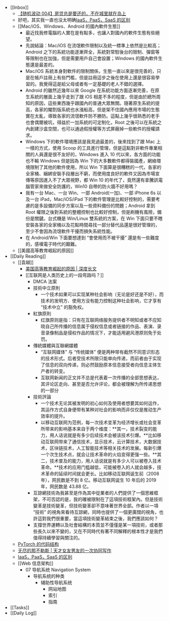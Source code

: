 - [[Inbox]]
	- [【随机波动 004】房贷总是要还的，不在城里就在岛上](https://www.stovol.club/004)
	- 好吧，其实我一直也没太明确[IaaS，PaaS，SaaS 的区别](http://www.ruanyifeng.com/blog/2017/07/iaas-paas-saas.html)
	- [[Mac/iOS、Windows、Android 的國內軟件生態]]
		- 最近找我修電腦的人實在是有點多，也讓人對國內的軟件生態有些絕望。
		- 先說結論：Mac/iOS 在流氓軟件限制以及統一標準上依然是比較高；Android 之下的系統功能逐漸齊全，系統對常駐後台的限制、彈窗等等限制也在加強，但是需要用戶自己會設置；Windows 的國內軟件生態還是最差的。
		- Mac/iOS 系統本身對軟件的限制關係，生態一直以來是很完善的，只是在帳戶註冊上有些門檻，但是註冊這步之後在使用上還是很容易學習的。我覺得這是給父母或者有一定基礎的老人不錯的選擇。
		- Android 的雖然近幾年以來 Google 在系統功能方面逐漸完善，在原生系統的層面上幾乎走到了跟 iOS 相差不多的程度，但是由於總所周知的原因，這些東西幾乎跟國內的普通大眾無關。隨著原生系統的提高，各家的閹割版系統也水漲船高，但是架不住國內應用市場的生態實在太亂，導致各家的流氓軟件防不勝防。這點上幾乎很熟悉的老手也會偶爾被坑，得益於一加系統的可定制化，Root 之後可以在系統之內創建沙盒空間，也可以通過假授權等方式屏蔽掉一些軟件的授權請求。
		- Windows 下的軟件環境應該是我見過最差的，後來找到了跟 Mac 上一樣的方式，使用 Scoop 的工具進行管理，但是這點對非軟件專業相關的人員還是很不友好的，Windows 進入 10 代以來，各方面的功能也不輸 Windows 但是因為 Win 下的大多數軟件都得裝國產，網絡環境限制了其他的軟件使用，所以 Win 下面算是很糟糕的一代，各家的全家桶、綑綁安裝手段層出不窮，而使用度良好的軟件又因為市場宣傳等原因進入不了大眾視野，都 Win 10 的年代了，竟然還有拿騰訊電腦管家來做安全防護的，Win10 自帶的防火牆不好用嗎？
		- 我有一台 Mac、一台 Win、一部 Android(一加)、一部 iPhone 6s 以及一台 iPad，Mac/iOS/iPad 下的軟件管理是比較好控制的，需要考慮的是多設備的同步方案以及一些資料備份的問題；Android 拿到 Root 權限之後對系統的整體控制也比較好控制，但是刷機有風險，備份是關鍵。台式機是 Win/Linux 雙系統的方案，在 Win 下面只要不瞎安裝各家的全家桶以及花點時間尋找一部分替代品還是很好管理的，至少不會因為流氓軟件干擾而損失系統性能。
		- 在 Android/Win 下面要想達到 “會使用而不被干擾” 還是有一些難度的，感嘆電子時代的艱難。
	- [[美國高等教育崛起的原因]]
- [[Daily Reading]]
	- [[袁越]]
		- [美国高等教育崛起的原因 | 深度长文](https://gdaily.com/newsdetail-1313.html?from=timeline&isappinstalled=0)
		- [[互联网是人类历史上的一段弯路吗？]]
			- DMCA 法案
			- 技術中立原則
				- 一个技术如果可以实现某种社会影响（无论是好还是不好），而技术的发明方、使用方没有能力控制这种社会影响，它才享有 “技术中立” 的豁免权。
			- 紅旗原則
				- 红旗原则是指：只有在互联网络服务提供者不明知或者不应知晓自己所传播的信息属于侵权信息或者链接的作品、表演、录音录像制品是侵权作品的情况下，才能适用避风港原则免于处罚。
			- 傳統媒體與互聯網媒體
				- “互联网媒体” 与 “传统媒体” 便是两种带有截然不同意识形态的技术形式。后者受技术所限只能单向传递，而前者由于实现了信息的双向传递，则必然鼓励原本信息接受者向信息主体生产者的转变。
				- 互联网新闻的正文并不总是代表着一次传播的全部思想表达，其评论区走向、甚至是否允许评论，都会被理解为所传递思想的一部分
			- 技術評論
				- 一个技术无论其被发明的初心如何及使用者想要其如何运作，其运作方式自身便带有某种对社会的影响而非仅仅是推动生产效率的提升。
				- 以移动互联网为范例，每一次技术变革为经济增长或社会变革所带来的影响基本来自于两个维度：**其一，技术裂变的能力，用人话说就是有多少后续技术会被该技术引爆。**比如移动互联网带来了通信技术，显示技术，云计算技术，大数据技术，区块链技术，人工智能技术等相关技术的发展。每新引爆一个次生技术点，就会让技术革命的火焰变得更强一些。**其二，技术普及的能力，用人话说就是有多少人可以被卷入技术革命。**技术的应用门槛越低，可能被卷入的人就会越多，技术革命的延续时间就会更长。比如移动互联网诞生前（2008 年），网民数是不到 8 亿。移动互联网诞生 10 年后的 2019 年，网民数是 43.88 亿。
			- 互諒網技術為我甚至是作為其中從業者的人們提供了一個思維框架，不可否認的是，我的確被限制在了這項技術框架內。但是技術變革是技術變革，但技術變革卻不意味著世界全部。作者以一項 “技術” 的視角來看待互諒網，同時也提供了一個更廣闊的視角，也許這對我們很重要，當這項技術變革結束之後，我們應該如何？
			- 支撐世界運轉以及社會結構的本質並不僅僅是某一項技術，或者那些長久以來不變的，又在不同時代有著不同解釋的根本性才是我們值得持續學習與關注的。
	- [PyTorch 的代码结构](http://blog.ezyang.com/2019/05/pytorch-internals/)
	- [无尽的那不勒斯 | 天才女友男友的一次协同写作](https://www.stovol.club/articles/endlessnaples)
	- [IaaS，PaaS，SaaS 的区别](http://www.ruanyifeng.com/blog/2017/07/iaas-paas-saas.html)
	- [[Web 信息架构]]
		- 07 导航系统 Navigation System
			- 导航系统的种类
				- 辅助性导航系统
					- 网站地图
					- 索引
					- 指南
- [[Tasks]]
- [[Daily Log]]